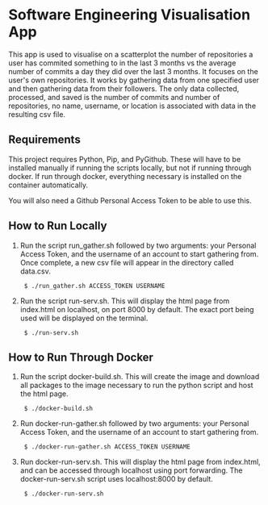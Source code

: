 # Software Engineering Visualisation App

This app is used to visualise on a scatterplot the number of repositories a user has commited something to in the last 3 months vs the average number of commits a day they did over the last 3 months. It focuses on the user's own repositories. It works by gathering data from one specified user and then gathering data from their followers. The only data collected, processed, and saved is the number of commits and number of repositories, no name, username, or location is associated with data in the resulting csv file.

## Requirements

This project requires Python, Pip, and PyGithub. These will have to be installed manually if running the scripts locally, but not if running through docker. If run through docker, everything necessary is installed on the container automatically.

You will also need a Github Personal Access Token to be able to use this.

## How to Run Locally

1. Run the script run_gather.sh followed by two arguments: your Personal Access Token, and the username of an account to start gathering from. Once complete, a new csv file will appear in the directory called data.csv.

        $ ./run_gather.sh ACCESS_TOKEN USERNAME

2. Run the script run-serv.sh. This will display the html page from index.html on localhost, on port 8000 by default. The exact port being used will be displayed on the terminal.

        $ ./run-serv.sh

## How to Run Through Docker

1. Run the script docker-build.sh. This will create the image and download all packages to the image necessary to run the python script and host the html page.

        $ ./docker-build.sh

2. Run docker-run-gather.sh followed by two arguments: your Personal Access Token, and the username of an account to start gathering from.

        $ ./docker-run-gather.sh ACCESS_TOKEN USERNAME

3. Run docker-run-serv.sh. This will display the html page from index.html, and can be accessed through localhost using port forwarding. The docker-run-serv.sh script uses localhost:8000 by default.

        $ ./docker-run-serv.sh